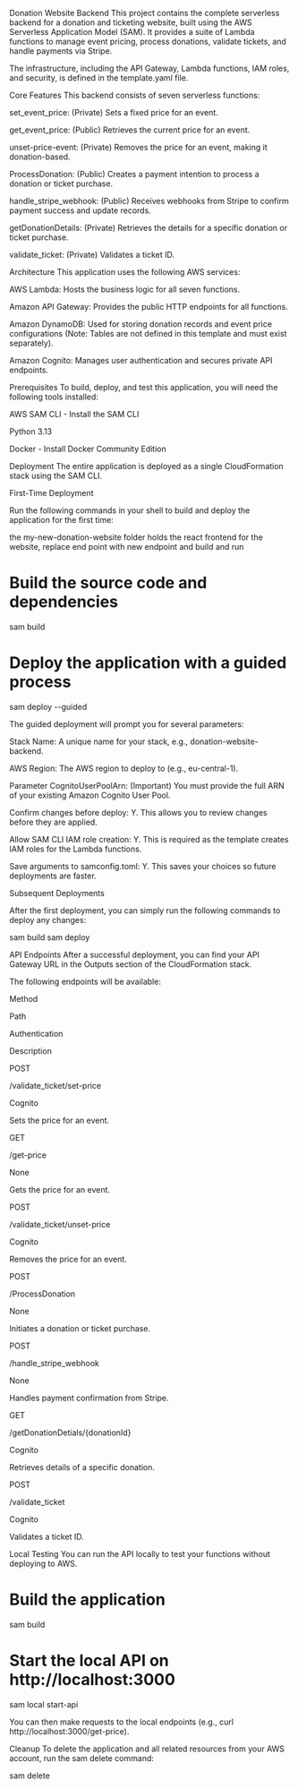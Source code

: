 Donation Website Backend
This project contains the complete serverless backend for a donation and ticketing website, built using the AWS Serverless Application Model (SAM). It provides a suite of Lambda functions to manage event pricing, process donations, validate tickets, and handle payments via Stripe.

The infrastructure, including the API Gateway, Lambda functions, IAM roles, and security, is defined in the template.yaml file.

Core Features
This backend consists of seven serverless functions:

set_event_price: (Private) Sets a fixed price for an event.

get_event_price: (Public) Retrieves the current price for an event.

unset-price-event: (Private) Removes the price for an event, making it donation-based.

ProcessDonation: (Public) Creates a payment intention to process a donation or ticket purchase.

handle_stripe_webhook: (Public) Receives webhooks from Stripe to confirm payment success and update records.

getDonationDetails: (Private) Retrieves the details for a specific donation or ticket purchase.

validate_ticket: (Private) Validates a ticket ID.

Architecture
This application uses the following AWS services:

AWS Lambda: Hosts the business logic for all seven functions.

Amazon API Gateway: Provides the public HTTP endpoints for all functions.

Amazon DynamoDB: Used for storing donation records and event price configurations (Note: Tables are not defined in this template and must exist separately).

Amazon Cognito: Manages user authentication and secures private API endpoints.

Prerequisites
To build, deploy, and test this application, you will need the following tools installed:

AWS SAM CLI - Install the SAM CLI

Python 3.13

Docker - Install Docker Community Edition

Deployment
The entire application is deployed as a single CloudFormation stack using the SAM CLI.

First-Time Deployment

Run the following commands in your shell to build and deploy the application for the first time:

the my-new-donation-website folder holds the react frontend for the website, replace end point with new endpoint and build and run

# Build the source code and dependencies

sam build

# Deploy the application with a guided process

sam deploy --guided

The guided deployment will prompt you for several parameters:

Stack Name: A unique name for your stack, e.g., donation-website-backend.

AWS Region: The AWS region to deploy to (e.g., eu-central-1).

Parameter CognitoUserPoolArn: (Important) You must provide the full ARN of your existing Amazon Cognito User Pool.

Confirm changes before deploy: Y. This allows you to review changes before they are applied.

Allow SAM CLI IAM role creation: Y. This is required as the template creates IAM roles for the Lambda functions.

Save arguments to samconfig.toml: Y. This saves your choices so future deployments are faster.

Subsequent Deployments

After the first deployment, you can simply run the following commands to deploy any changes:

sam build
sam deploy

API Endpoints
After a successful deployment, you can find your API Gateway URL in the Outputs section of the CloudFormation stack.

The following endpoints will be available:

Method

Path

Authentication

Description

POST

/validate_ticket/set-price

Cognito

Sets the price for an event.

GET

/get-price

None

Gets the price for an event.

POST

/validate_ticket/unset-price

Cognito

Removes the price for an event.

POST

/ProcessDonation

None

Initiates a donation or ticket purchase.

POST

/handle_stripe_webhook

None

Handles payment confirmation from Stripe.

GET

/getDonationDetials/{donationId}

Cognito

Retrieves details of a specific donation.

POST

/validate_ticket

Cognito

Validates a ticket ID.

Local Testing
You can run the API locally to test your functions without deploying to AWS.

# Build the application

sam build

# Start the local API on http://localhost:3000

sam local start-api

You can then make requests to the local endpoints (e.g., curl http://localhost:3000/get-price).

Cleanup
To delete the application and all related resources from your AWS account, run the sam delete command:

sam delete

